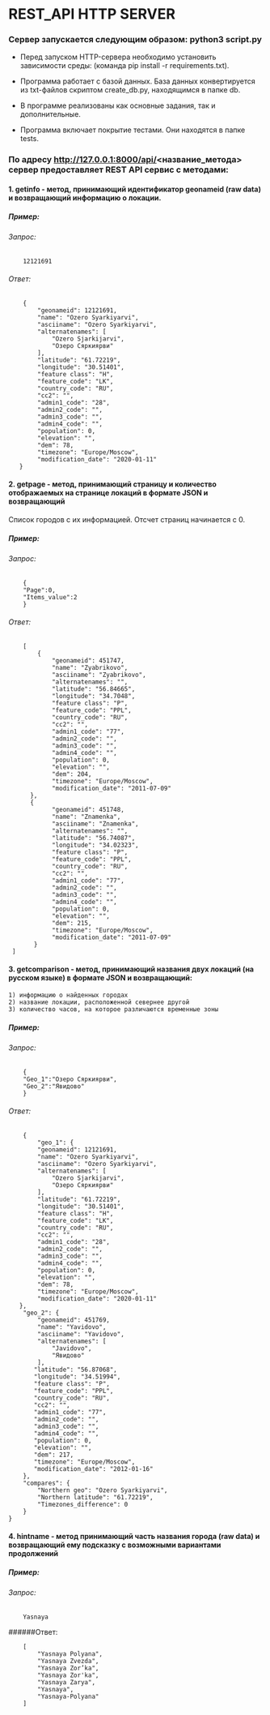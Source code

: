 # REST_API HTTP SERVER 

### Сервер запускается следующим образом: python3 script.py


* Перед запуском HTTP-сервера необходимо установить зависимости среды: (команда pip install -r requirements.txt).

* Программа работает с базой данных. База данных конвертируется из txt-файлов скриптом create_db.py, находящимся в папке db.

* В программе реализованы как основные задания, так и дополнительные.

* Программа включает покрытие тестами. Они находятся в папке tests.

### По адресу http://127.0.0.1:8000/api/<название_метода> cервер предоставляет REST API сервис с методами:

#### 1. getinfo	- метод, принимающий идентификатор geonameid (raw data) и возвращающий информацию о локации.

##### Пример:
 ######  Запрос:
	
        12121691
		
######   Ответ:
	
        {
            "geonameid": 12121691,
            "name": "Ozero Syarkiyarvi",
            "asciiname": "Ozero Syarkiyarvi",
            "alternatenames": [
                "Ozero Sjarkijarvi",
                "Озеро Сяркиярви"
            ],
            "latitude": "61.72219",
            "longitude": "30.51401",
            "feature class": "H",
            "feature_code": "LK",
            "country_code": "RU",
            "cc2": "",
            "admin1_code": "28",
            "admin2_code": "",
            "admin3_code": "",
            "admin4_code": "",
            "population": 0,
            "elevation": "",
            "dem": 78,
            "timezone": "Europe/Moscow",
            "modification_date": "2020-01-11"
       }

#### 2. getpage - метод, принимающий страницу и количество отображаемых на странице локаций в формате JSON и возвращающий
 Cписок городов с их информацией. Отсчет страниц начинается с 0.

##### Пример:
###### Запрос:
	
        {
	    "Page":0,
	    "Items_value":2
        }

######   Ответ:
	
        [
            {
                "geonameid": 451747,
                "name": "Zyabrikovo",
                "asciiname": "Zyabrikovo",
                "alternatenames": "",
                "latitude": "56.84665",
                "longitude": "34.7048",
                "feature class": "P",
                "feature_code": "PPL",
                "country_code": "RU",
                "cc2": "",
                "admin1_code": "77",
                "admin2_code": "",
                "admin3_code": "",
                "admin4_code": "",
                "population": 0,
                "elevation": "",
                "dem": 204,
                "timezone": "Europe/Moscow",
                "modification_date": "2011-07-09"
          },
          {
                "geonameid": 451748,
                "name": "Znamenka",
                "asciiname": "Znamenka",
                "alternatenames": "",
                "latitude": "56.74087",
                "longitude": "34.02323",
                "feature class": "P",
                "feature_code": "PPL",
                "country_code": "RU",
                "cc2": "",
                "admin1_code": "77",
                "admin2_code": "",
                "admin3_code": "",
                "admin4_code": "",
                "population": 0,
                "elevation": "",
                "dem": 215,
                "timezone": "Europe/Moscow",
                "modification_date": "2011-07-09"
           }
     ]

#### 3. getcomparison - метод, принимающий названия двух локаций (на русском языке) в формате JSON и возвращающий:
    1) информацию о найденных городах
    2) название локации, расположенной севернее другой
    3) количество часов, на которое различаются временные зоны

##### Пример:
######  Запрос:
	
        {
	    "Geo_1":"Озеро Сяркиярви",
	    "Geo_2":"Явидово"
        }
		
######  Ответ:
	
        {
            "geo_1": {
            "geonameid": 12121691,
            "name": "Ozero Syarkiyarvi",
            "asciiname": "Ozero Syarkiyarvi",
            "alternatenames": [
                "Ozero Sjarkijarvi",
                "Озеро Сяркиярви"
            ],
            "latitude": "61.72219",
            "longitude": "30.51401",
            "feature class": "H",
            "feature_code": "LK",
            "country_code": "RU",
            "cc2": "",
            "admin1_code": "28",
            "admin2_code": "",
            "admin3_code": "",
            "admin4_code": "",
            "population": 0,
            "elevation": "",
            "dem": 78,
            "timezone": "Europe/Moscow",
            "modification_date": "2020-01-11"
       },
        "geo_2": {
            "geonameid": 451769,
            "name": "Yavidovo",
            "asciiname": "Yavidovo",
            "alternatenames": [
                "Javidovo",
                "Явидово"
            ],
           "latitude": "56.87068",
           "longitude": "34.51994",
           "feature class": "P",
           "feature_code": "PPL",
           "country_code": "RU",
           "cc2": "",
           "admin1_code": "77",
           "admin2_code": "",
           "admin3_code": "",
           "admin4_code": "",
           "population": 0,
           "elevation": "",
           "dem": 217,
           "timezone": "Europe/Moscow",
           "modification_date": "2012-01-16"
        },
        "compares": {
            "Northern geo": "Ozero Syarkiyarvi",
            "Northern latitude": "61.72219",
            "Timezones_difference": 0
        }
    }
	
#### 4. hintname - метод принимающий часть названия города (raw data) и возвращающий ему подсказку с возможными вариантами продолжений

##### Пример:
######    Запрос:
	
        Yasnaya
		
   ######Ответ:
	
        [
            "Yasnaya Polyana",
            "Yasnaya Zvezda",
            "Yasnaya Zor’ka",
            "Yasnaya Zor'ka",
            "Yasnaya Zarya",
            "Yasnaya",
            "Yasnaya-Polyana"
        ]
